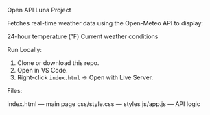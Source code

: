 Open API Luna Project

Fetches real-time weather data using the Open-Meteo API to display:

24-hour temperature (°F)
Current weather conditions

Run Locally:

1. Clone or download this repo.
2. Open in VS Code.
3. Right-click `index.html` → Open with Live Server.

Files:

index.html — main page
css/style.css — styles
js/app.js — API logic
